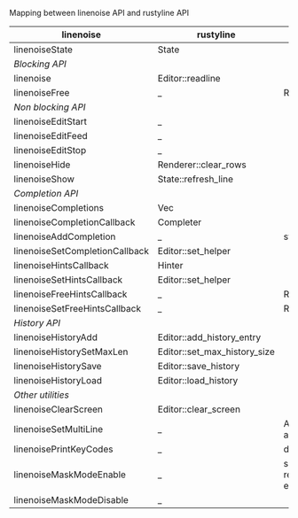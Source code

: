 Mapping between linenoise API and rustyline API

| linenoise                      | rustyline                    | Remarks                   |
|--------------------------------|------------------------------|---------------------------|
| linenoiseState                 | State                        |                           |
| *Blocking API*                 |
| linenoise                      | Editor::readline             |
| linenoiseFree                  | _                            | RAII                      |
| *Non blocking API*             |                              |
| linenoiseEditStart             | _                            |
| linenoiseEditFeed              | _                            |
| linenoiseEditStop              | _                            |
| linenoiseHide                  | Renderer::clear_rows         |
| linenoiseShow                  | State::refresh_line          |
| *Completion API*               |
| linenoiseCompletions           | Vec<Candidate>               |
| linenoiseCompletionCallback    | Completer                    |
| linenoiseAddCompletion         | _                            | std Vec::add              |
| linenoiseSetCompletionCallback | Editor::set_helper           |
| linenoiseHintsCallback         | Hinter                       |
| linenoiseSetHintsCallback      | Editor::set_helper           |
| linenoiseFreeHintsCallback     | _                            | RAII                      |
| linenoiseSetFreeHintsCallback  | _                            | RAII                      |
| *History API*                  |
| linenoiseHistoryAdd            | Editor::add_history_entry    |
| linenoiseHistorySetMaxLen      | Editor::set_max_history_size |
| linenoiseHistorySave           | Editor::save_history         |
| linenoiseHistoryLoad           | Editor::load_history         |
| *Other utilities*              |
| linenoiseClearScreen           | Editor::clear_screen         |
| linenoiseSetMultiLine          | _                            | Always activated          |
| linenoisePrintKeyCodes         | _                            | debug logs                |
| linenoiseMaskModeEnable        | _                            | see read_password example |
| linenoiseMaskModeDisable       | _                            |
